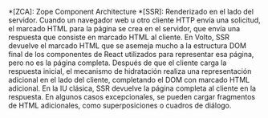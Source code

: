 *[ZCA]: Zope Component Architecture
*[SSR]: Renderizado en el lado del servidor. Cuando un navegador web u otro cliente HTTP envía una solicitud, el marcado HTML para la página se crea en el servidor, que envía una respuesta que consiste en marcado HTML al cliente. En Volto, SSR devuelve el marcado HTML que se asemeja mucho a la estructura DOM final de los componentes de React utilizados para representar esa página, pero no es la página completa. Después de que el cliente carga la respuesta inicial, el mecanismo de hidratación realiza una representación adicional en el lado del cliente, completando el DOM con marcado HTML adicional. En la IU clásica, SSR devuelve la página completa al cliente en la respuesta. En algunos casos excepcionales, se pueden cargar fragmentos de HTML adicionales, como superposiciones o cuadros de diálogo.

